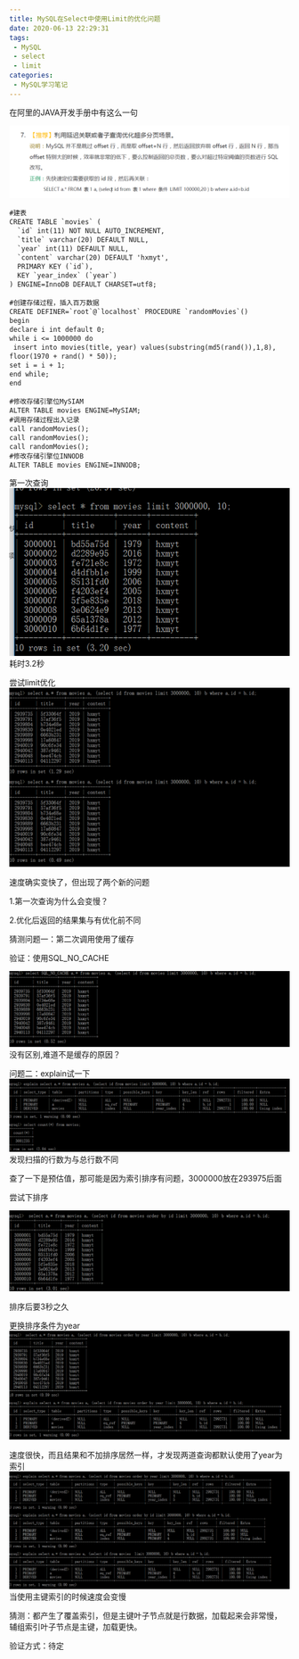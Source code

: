 ```yaml
---
title: MySQL在Select中使用Limit的优化问题
date: 2020-06-13 22:29:31
tags: 
 - MySQL
 - select
 - limit
categories:
 - MySQL学习笔记
---
```


在阿里的JAVA开发手册中有这么一句

![](select-limit/1.png)

```mysql
#建表
CREATE TABLE `movies` (
  `id` int(11) NOT NULL AUTO_INCREMENT,
  `title` varchar(20) DEFAULT NULL,
  `year` int(11) DEFAULT NULL,
  `content` varchar(20) DEFAULT 'hxmyt',
  PRIMARY KEY (`id`),
  KEY `year_index` (`year`)
) ENGINE=InnoDB DEFAULT CHARSET=utf8;

#创建存储过程，插入百万数据
CREATE DEFINER=`root`@`localhost` PROCEDURE `randomMovies`()
begin
declare i int default 0;
while i <= 1000000 do
 insert into movies(title, year) values(substring(md5(rand()),1,8), floor(1970 + rand() * 50));
set i = i + 1;
end while;
end

#修改存储引擎位MySIAM
ALTER TABLE movies ENGINE=MySIAM;
#调用存储过程出入记录
call randomMovies();
call randomMovies();
call randomMovies();
#修改存储引擎位INNODB
ALTER TABLE movies ENGINE=INNODB;
```

第一次查询
![](select-limit/2.png)
耗时3.2秒

尝试limit优化
![](select-limit/3.png)

速度确实变快了，但出现了两个新的问题

1.第一次查询为什么会变慢？

2.优化后返回的结果集与有优化前不同

猜测问题一：第二次调用使用了缓存

验证：使用SQL_NO_CACHE

![](select-limit/4.png)
没有区别,难道不是缓存的原因？

问题二：explain试一下
![](select-limit/5.png)
发现扫描的行数为与总行数不同

查了一下是预估值，那可能是因为索引排序有问题，3000000放在293975后面

尝试下排序

![](select-limit/6.png)

排序后要3秒之久

更换排序条件为year
![](select-limit/7.png)

速度很快，而且结果和不加排序居然一样，才发现两道查询都默认使用了year为索引
![](select-limit/9.png)
当使用主键索引的时候速度会变慢

猜测：都产生了覆盖索引，但是主键叶子节点就是行数据，加载起来会非常慢，
辅组索引叶子节点是主键，加载更快。

验证方式：待定

